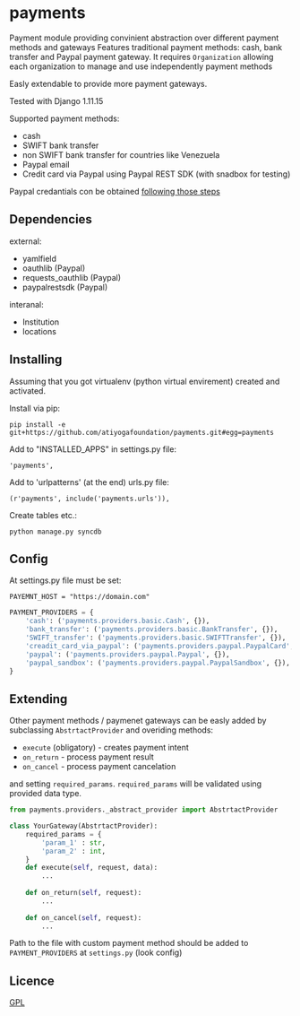 payments
=================================

Payment module providing convinient abstraction over different payment methods and gateways
Features traditional payment methods: cash, bank transfer and Paypal payment gateway. 
It requires `Organization` allowing each organization to manage and use independently payment methods

Easly extendable to provide more payment gateways.

Tested with Django 1.11.15

Supported payment methods:
* cash
* SWIFT bank transfer
* non SWIFT bank transfer for countries like Venezuela
* Paypal email
* Credit card via Paypal using Paypal REST SDK (with snadbox for testing)

Paypal credantials con be obtained [following those steps](https://earlysandwich.com/programming/others/get-client-id-secret-key-paypal-account-297/)

Dependencies
------------

external:
* yamlfield
* oauthlib (Paypal)
* requests_oauthlib (Paypal)
* paypalrestsdk (Paypal)

interanal:
* Institution
* locations


Installing
----------
Assuming that you got virtualenv (python virtual envirement) created and activated.

Install via pip:

    pip install -e git+https://github.com/atiyogafoundation/payments.git#egg=payments

Add to "INSTALLED_APPS" in settings.py file:
    
    'payments',

Add to 'urlpatterns' (at the end) urls.py file:
    
    (r'payments', include('payments.urls')),
    
Create tables etc.:

    python manage.py syncdb

Config
------
At settings.py file must be set:
    
    PAYEMNT_HOST = "https://domain.com"

```python
PAYMENT_PROVIDERS = {
    'cash': ('payments.providers.basic.Cash', {}),
    'bank_transfer': ('payments.providers.basic.BankTransfer', {}),
    'SWIFT_transfer': ('payments.providers.basic.SWIFTTransfer', {}),
    'creadit_card_via_paypal': ('payments.providers.paypal.PaypalCard', {}),
    'paypal': ('payments.providers.paypal.Paypal', {}),
    'paypal_sandbox': ('payments.providers.paypal.PaypalSandbox', {}),
}
```

Extending
---------

Other payment methods / paymenet gateways can be easly added by subclassing `AbstrtactProvider` and overiding methods:

* `execute` (obligatory) - creates payment intent
* `on_return` - process payment result
* `on_cancel` - process payment cancelation

and setting `required_params`.
`required_params` will be validated using provided data type.


```python
from payments.providers._abstract_provider import AbstrtactProvider

class YourGateway(AbstrtactProvider):
    required_params = {
        'param_1' : str, 
        'param_2' : int, 
    }
    def execute(self, request, data):
        ...
     
    def on_return(self, request):
        ...
     
    def on_cancel(self, request):
        ...
```

Path to the file with custom payment method should be added to `PAYMENT_PROVIDERS` at `settings.py` (look config)

Licence
-------
[GPL](LICENSE)
